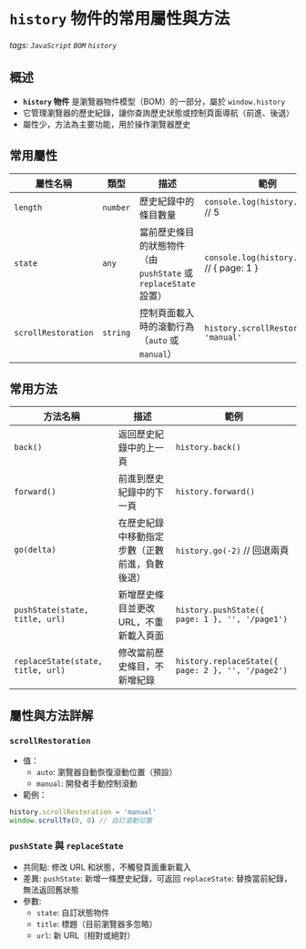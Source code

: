 # `history` 物件的常用屬性與方法

###### tags: `JavaScript` `BOM` `history`

## 概述
- **`history` 物件** 是瀏覽器物件模型（BOM）的一部分，屬於 `window.history`
- 它管理瀏覽器的歷史紀錄，讓你查詢歷史狀態或控制頁面導航（前進、後退）
- 屬性少，方法為主要功能，用於操作瀏覽器歷史

## 常用屬性

| 屬性名稱          | 類型       | 描述                              | 範例                                  |
|-------------------|------------|-----------------------------------|---------------------------------------|
| `length`          | `number`   | 歷史紀錄中的條目數量              | `console.log(history.length)` // 5    |
| `state`           | `any`      | 當前歷史條目的狀態物件（由 `pushState` 或 `replaceState` 設置） | `console.log(history.state)` // { page: 1 } |
| `scrollRestoration` | `string` | 控制頁面載入時的滾動行為（`auto` 或 `manual`） | `history.scrollRestoration = 'manual'` |

## 常用方法

| 方法名稱          | 描述                              | 範例                                  |
|-------------------|-----------------------------------|---------------------------------------|
| `back()`          | 返回歷史紀錄中的上一頁            | `history.back()`                      |
| `forward()`       | 前進到歷史紀錄中的下一頁          | `history.forward()`                   |
| `go(delta)`       | 在歷史紀錄中移動指定步數（正數前進，負數後退） | `history.go(-2)` // 回退兩頁 |
| `pushState(state, title, url)` | 新增歷史條目並更改 URL，不重新載入頁面 | `history.pushState({ page: 1 }, '', '/page1')` |
| `replaceState(state, title, url)` | 修改當前歷史條目，不新增紀錄   | `history.replaceState({ page: 2 }, '', '/page2')` |

## 屬性與方法詳解

### `scrollRestoration`
- 值：
  - `auto`: 瀏覽器自動恢復滾動位置（預設）
  - `manual`: 開發者手動控制滾動
- 範例：
```javascript
history.scrollRestoration = 'manual'
window.scrollTo(0, 0) // 自訂滾動位置
```

### `pushState` 與 `replaceState`
- 共同點: 修改 URL 和狀態，不觸發頁面重新載入
- 差異:
`pushState`: 新增一條歷史紀錄，可返回
`replaceState`: 替換當前紀錄，無法返回舊狀態
- 參數:
  - `state`: 自訂狀態物件
  - `title`: 標題（目前瀏覽器多忽略）
  - `url`: 新 URL（相對或絕對）